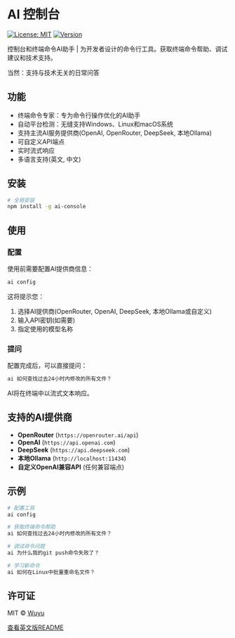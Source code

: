 # AI 控制台

[![License: MIT](https://img.shields.io/badge/License-MIT-yellow.svg)](https://opensource.org/licenses/MIT)
[![Version](https://img.shields.io/badge/version-2.0.0-blue.svg)](https://github.com/wuyuxx/ai-console)

控制台和终端命令AI助手 | 为开发者设计的命令行工具。获取终端命令帮助、调试建议和技术支持。

当然：支持与技术无关的日常问答

## 功能

- 终端命令专家：专为命令行操作优化的AI助手
- 自动平台检测：无缝支持Windows、Linux和macOS系统
- 支持主流AI服务提供商(OpenAI, OpenRouter, DeepSeek, 本地Ollama)
- 可自定义API端点
- 实时流式响应
- 多语言支持(英文, 中文)

## 安装

```bash
# 全局安装
npm install -g ai-console
```

## 使用

### 配置

使用前需要配置AI提供商信息：

```bash
ai config
```

这将提示您：
1. 选择AI提供商(OpenRouter, OpenAI, DeepSeek, 本地Ollama或自定义)
2. 输入API密钥(如需要)
3. 指定使用的模型名称

### 提问

配置完成后，可以直接提问：

```bash
ai 如何查找过去24小时内修改的所有文件？
```

AI将在终端中以流式文本响应。

## 支持的AI提供商

- **OpenRouter** (`https://openrouter.ai/api`)
- **OpenAI** (`https://api.openai.com`)
- **DeepSeek** (`https://api.deepseek.com`)
- **本地Ollama** (`http://localhost:11434`)
- **自定义OpenAI兼容API** (任何兼容端点)

## 示例

```bash
# 配置工具
ai config

# 获取终端命令帮助
ai 如何查找过去24小时内修改的所有文件？

# 调试命令问题
ai 为什么我的git push命令失败了？

# 学习新命令
ai 如何在Linux中批量重命名文件？
```

## 许可证

MIT © [Wuyu](https://github.com/wuyuxx)

[查看英文版README](README.md)